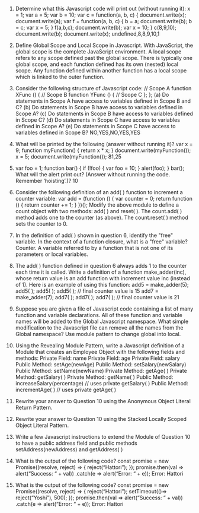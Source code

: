 1. Determine what this Javascript code will print out (without running it): x = 1; var a = 5; var b = 10; var c = function(a, b, c) { document.write(x); document.write(a); var f = function(a, b, c) { b = a; document.write(b); b = c; var x = 5; } f(a,b,c); document.write(b); var x = 10; } c(8,9,10); document.write(b); document.write(x); 
undefined,8,8,9,10,1

2. Define Global Scope and Local Scope in Javascript.
With JavaScript, the global scope is the complete JavaScript environment.
A local scope refers to any scope defined past the global scope. There is typically one global scope, and each function defined has its own (nested) local scope. Any function defined within another function has a local scope which is linked to the outer function.

3. Consider the following structure of Javascript code: // Scope A function XFunc () { // Scope B function YFunc () { // Scope C }; }; (a) Do statements in Scope A have access to variables defined in Scope B and C? (b) Do statements in Scope B have access to variables defined in Scope A? (c) Do statements in Scope B have access to variables defined in Scope C? (d) Do statements in Scope C have access to variables defined in Scope A? (e) Do statements in Scope C have access to variables defined in Scope B?
NO,YES,NO,YES,YES

4. What will be printed by the following (answer without running it)? var x = 9; function myFunction() { return x * x; } document.write(myFunction()); x = 5; document.write(myFunction());
81,25

5. var foo = 1; function bar() { if (!foo) { var foo = 10; } alert(foo); } bar(); What will the alert print out? (Answer without running the code. Remember ‘hoisting’.)?
10

6. Consider the following definition of an add( ) function to increment a counter variable: var add = (function () { var counter = 0; return function () { return counter += 1; } })(); Modify the above module to define a count object with two methods: add( ) and reset( ). The count.add( ) method adds one to the counter (as above). The count.reset( ) method sets the counter to 0. 


7. In the definition of add( ) shown in question 6, identify the "free" variable. In the context of a function closure, what is a "free" variable?
Counter.
A variable referred to by a function that is not one of its parameters or local variables.

8. The add( ) function defined in question 6 always adds 1 to the counter each time it is called. Write a definition of a function make_adder(inc), whose return value is an add function with increment value inc (instead of 1). Here is an example of using this function: add5 = make_adder(5); add5( ); add5( ); add5( ); // final counter value is 15 add7 = make_adder(7); add7( ); add7( ); add7( ); // final counter value is 21


9. Suppose you are given a file of Javascript code containing a list of many function and variable declarations. All of these function and variable names will be added to the Global Javascript namespace. What simple modification to the Javascript file can remove all the names from the Global namespace?
Use module pattern to change global into local.

10. Using the Revealing Module Pattern, write a Javascript definition of a Module that creates an Employee Object with the following fields and methods: Private Field: name Private Field: age Private Field: salary Public Method: setAge(newAge) Public Method: setSalary(newSalary) Public Method: setName(newName) Private Method: getAge( ) Private Method: getSalary( ) Private Method: getName( ) Public Method: increaseSalary(percentage) // uses private getSalary( ) Public Method: incrementAge( ) // uses private getAge( )


11. Rewrite your answer to Question 10 using the Anonymous Object Literal Return Pattern. 


12. Rewrite your answer to Question 10 using the Stacked Locally Scoped Object Literal Pattern.


13. Write a few Javascript instructions to extend the Module of Question 10 to have a public address field and public methods setAddress(newAddress) and getAddress( )


14. What is the output of the following code? const promise = new Promise((resolve, reject) => { reject(“Hattori”); }); promise.then(val => alert(“Success: “ + val)) .catch(e => alert(“Error: “ + e)); 
Error: Hattori

15. What is the output of the following code? const promise = new Promise((resolve, reject) => { reject(“Hattori”); setTimeout(()=> reject(“Yoshi”), 500); }); promise.then(val => alert(“Success: “ + val)) .catch(e => alert(“Error: “ + e));
Error: Hattori